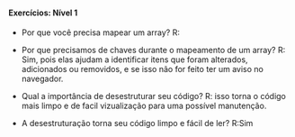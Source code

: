 #### Exercícios: Nível 1
- Por que você precisa mapear um array?
R:

- Por que precisamos de chaves durante o mapeamento de um array?
R: Sim, pois elas ajudam a identificar itens que foram alterados, adicionados ou removidos, e se isso não for feito ter um aviso no navegador.

- Qual a importância de desestruturar seu código?
R: isso torna o código mais limpo e de facil vizualização para uma possível manutenção.

- A desestruturação torna seu código limpo e fácil de ler?
R:Sim